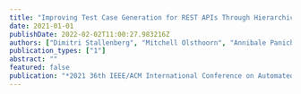 ```yaml
---
title: "Improving Test Case Generation for REST APIs Through Hierarchical Clustering"
date: 2021-01-01
publishDate: 2022-02-02T11:00:27.983216Z
authors: ["Dimitri Stallenberg", "Mitchell Olsthoorn", "Annibale Panichella"]
publication_types: ["1"]
abstract: ""
featured: false
publication: "*2021 36th IEEE/ACM International Conference on Automated Software Engineering (ASE)*"
---
```


